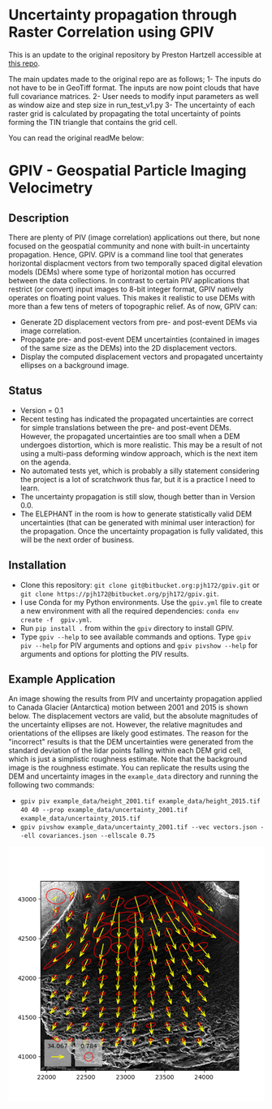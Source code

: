 # Uncertainty propagation through Raster Correlation  using GPIV
This is an update to the original repository by Preston Hartzell accessible at [this repo](https://github.com/pjhartzell/GPIV).

The main updates made to the original repo are as follows;
1- The inputs do not have to be in GeoTiff format. The inputs are now point clouds that have full covariance matrices.
2- User needs to modify input parameters as well as window aize and step size in run_test_v1.py
3- The uncertainty of each raster grid is calculated by propagating the total uncertainty of points forming the TIN triangle that contains the grid cell.

You can read the original readMe below:

# GPIV - Geospatial Particle Imaging Velocimetry

## Description
There are plenty of PIV (image correlation) applications out there, but none focused on the geospatial community and none with built-in uncertainty propagation. Hence, GPIV. GPIV is a command line tool that generates horizontal displacment vectors from two temporally spaced digital elevation models (DEMs) where some type of horizontal motion has occurred between the data collections. In contrast to certain PIV applications that restrict (or convert) input images to 8-bit integer format, GPIV natively operates on floating point values. This makes it realistic to use DEMs with more than a few tens of meters of topographic relief. As of now, GPIV can:

* Generate 2D displacement vectors from pre- and post-event DEMs via image correlation.
* Propagate pre- and post-event DEM uncertainties (contained in images of the same size as the DEMs) into the 2D displacement vectors.
* Display the computed displacement vectors and propagated uncertainty ellipses on a background image.  

## Status
* Version = 0.1
* Recent testing has indicated the propagated uncertainties are correct for simple translations between the pre- and post-event DEMs. However, the propagated uncertainties are too small when a DEM undergoes distortion, which is more realistic. This may be a result of not using a multi-pass deforming window approach, which is the next item on the agenda.
* No automated tests yet, which is probably a silly statement considering the project is a lot of scratchwork thus far, but it is a practice I need to learn.
* The uncertainty propagation is still slow, though better than in Version 0.0. 
* The ELEPHANT in the room is how to generate statistically valid DEM uncertainties (that can be generated with minimal user interaction) for the propagation. Once the uncertainty propagation is fully validated, this will be the next order of business. 

## Installation
* Clone this repository: `git clone git@bitbucket.org:pjh172/gpiv.git` or `git clone https://pjh172@bitbucket.org/pjh172/gpiv.git`.
* I use Conda for my Python environments. Use the `gpiv.yml` file to create a new environment with all the required dependencies: `conda env create -f  gpiv.yml`.
* Run `pip install .` from within the `gpiv` directory to install GPIV.
* Type `gpiv --help` to see available commands and options. Type `gpiv piv --help` for PIV arguments and options and `gpiv pivshow --help` for arguments and options for plotting the PIV results.

## Example Application
An image showing the results from PIV and uncertainty propagation applied to Canada Glacier (Antarctica) motion between 2001 and 2015 is shown below. The displacement vectors are valid, but the absolute magnitudes of the uncertainty ellipses are not. However, the relative magnitudes and orientations of the ellipses are likely good estimates. The reason for the "incorrect" results is that the DEM uncertainties were generated from the standard deviation of the lidar points falling within each DEM grid cell, which is just a simplistic roughness estimate. Note that the background image is the roughness estimate. You can replicate the results using the DEM and uncertainty images in the `example_data` directory and running the following two commands:

* `gpiv piv example_data/height_2001.tif example_data/height_2015.tif 40 40 --prop example_data/uncertainty_2001.tif example_data/uncertainty_2015.tif`
* `gpiv pivshow example_data/uncertainty_2001.tif --vec vectors.json --ell covariances.json --ellscale 0.75`

![Example GPIV Results](example_data/example.png)
